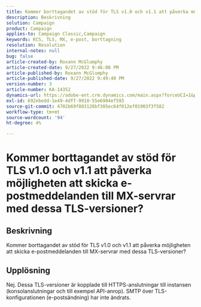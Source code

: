 ```yaml
---
title: Kommer borttagandet av stöd för TLS v1.0 och v1.1 att påverka möjligheten att skicka e-postmeddelanden till MX-servrar med dessa TLS-versioner?
description: Beskrivning
solution: Campaign
product: Campaign
applies-to: Campaign Classic,Campaign
keywords: KCS, TLS, MX, e-post, borttagning
resolution: Resolution
internal-notes: null
bug: false
article-created-by: Roxann McGlumphy
article-created-date: 9/27/2022 9:46:08 PM
article-published-by: Roxann McGlumphy
article-published-date: 9/27/2022 9:49:49 PM
version-number: 3
article-number: KA-14352
dynamics-url: https://adobe-ent.crm.dynamics.com/main.aspx?forceUCI=1&pagetype=entityrecord&etn=knowledgearticle&id=e75a27cb-ad3e-ed11-9db1-00224808613b
exl-id: 692ebedd-1e49-4dff-9910-55e6904ef593
source-git-commit: 4702b69f883128bf305ec64f012ef01903f3f582
workflow-type: tm+mt
source-wordcount: '94'
ht-degree: 4%

---
```


# Kommer borttagandet av stöd för TLS v1.0 och v1.1 att påverka möjligheten att skicka e-postmeddelanden till MX-servrar med dessa TLS-versioner?

## Beskrivning


Kommer borttagandet av stöd för TLS v1.0 och v1.1 att påverka möjligheten att skicka e-postmeddelanden till MX-servrar med dessa TLS-versioner?


## Upplösning


Nej. Dessa TLS-versioner är kopplade till HTTPS-anslutningar till instansen (konsolanslutningar och till exempel API-anrop). SMTP över TLS-konfigurationen (e-postsändning) har inte ändrats.

